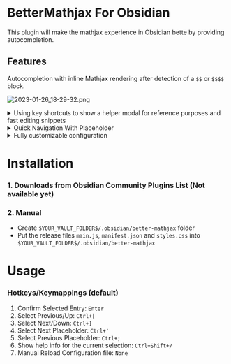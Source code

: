 # BetterMathjax For Obsidian
This plugin will make the mathjax experience in Obsidian bette by providing autocompletion.

## Features
Autocompletion with inline Mathjax rendering after detection of a `$$` or `$$$$` block.

![2023-01-26_18-29-32.png](https://s2.loli.net/2023/01/27/gCUNFnHspqAE8e7.png)

<details>
<summary>
Using key shortcuts to show a helper modal for reference purposes and fast editing snippets
</summary>

![2023-01-26_18-30-09.png](https://s2.loli.net/2023/01/27/J3QwytrSPloOYiK.png)
</details>

<details>
<summary>
Quick Navigation With Placeholder
</summary>
 
![2023-01-26_18-36-24.png](https://s2.loli.net/2023/01/27/GdQ7wLEYeA1Xtnl.png)
</details>

<details>
<summary>
Fully customizable configuration
</summary>

![2023-01-26_18-32-28.png](https://s2.loli.net/2023/01/27/a25ItcnyXQJPMsS.png)
</details>

# Installation
### 1. Downloads from Obsidian Community Plugins List (Not available yet)
### 2. Manual
- Create `$YOUR_VAULT_FOLDER$/.obsidian/better-mathjax` folder
- Put the release files `main.js`, `manifest.json` and `styles.css` into `$YOUR_VAULT_FOLDER$/.obsidian/better-mathjax`

# Usage
### Hotkeys/Keymappings (default)

1. Confirm Selected Entry: `Enter`
2. Select Previous/Up: `Ctrl+[`
3. Select Next/Down: `Ctrl+]`
4. Select Next Placeholder: `Ctrl+'`
5. Select Previous Placeholder: `Ctrl+;`
6. Show help info for the current selection: `Ctrl+Shift+/`
7. Manual Reload Configuration file: `None`

